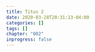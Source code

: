 ```yaml
---
title: Titus 2
date: 2020-03-28T20:31:13-04:00
categories: []
tags: []
chapter: "002"
inprogress: false
---
```


